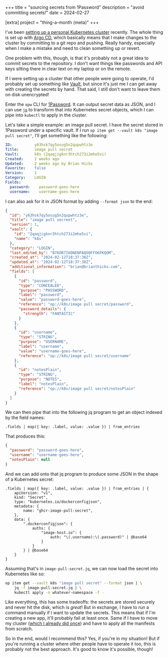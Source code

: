 +++
title = "sourcing secrets from 1Password"
description = "avoid committing secrets!"
date = 2024-02-27

[extra]
project = "thing-a-month (meta)"
+++

I've been [setting up a personal Kubernetes cluster](@/projects/thing-a-month-meta.md) recently.
The whole thing is set up with [Argo CD](https://argoproj.github.io/), which basically means that I make changes to the cluster by committing to a git repo and pushing.
Really handy, especially when I make a mistake and need to clean something up or revert.

One problem with this, though, is that it's probably not a great idea to commit secrets to the repository.
I don't want things like passwords and API keys sitting there in clear text on my laptop or on the remote.

If I were setting up a cluster that other people were going to operate, I'd probably set up something like [Vault](https://www.vaultproject.io/), but since it's just me I can get away with creating the secrets by hand.
That said, I still don't want to leave them on disk unencrypted!

Enter the `opw` CLI for [1Password](https://1password.com/). <!-- more -->
It can output secret data as JSON, and I can use [`jq`](https://jqlang.github.io/jq/) to transform that into Kubernetes secret objects, which I can pipe into `kubectl` to apply in the cluster.

Let's take a simple example: an image pull secret.
I have the secret stored in 1Password under a specific vault.
If I run `op item get --vault k8s "image pull secret"`, I'll get something like the following:

<!-- prettier-ignore -->
```yaml
ID:          y63hsk7qy5osug5n2qupwhtz3e
Title:       image pull secret
Vault:       k8s (2qaqjigknr3htch273i2mho5vi)
Created:     2 weeks ago
Updated:     2 weeks ago by Brian Hicks
Favorite:    false
Version:     1
Category:    LOGIN
Fields:
  password:    password-goes-here
  username:    username-goes-here
```

I can also ask for it in JSON format by adding `--format json` to the end:

```json
{
  "id": "y63hsk7qy5osug5n2qupwhtz3e",
  "title": "image pull secreet",
  "version": 1,
  "vault": {
    "id": "2qaqjigknr3htch273i2mho5vi",
    "name": "k8s"
  },
  "category": "LOGIN",
  "last_edited_by": "B76OR7I6DNENPAQOQFFO6FKQOM",
  "created_at": "2024-02-12T18:37:38Z",
  "updated_at": "2024-02-12T18:37:38Z",
  "additional_information": "brian@brianthicks.com",
  "fields": [
    {
      "id": "password",
      "type": "CONCEALED",
      "purpose": "PASSWORD",
      "label": "password",
      "value": "password-goes-here",
      "reference": "op://k8s/image pull secret/password",
      "password_details": {
        "strength": "FANTASTIC"
      }
    },
    {
      "id": "username",
      "type": "STRING",
      "purpose": "USERNAME",
      "label": "username",
      "value": "username-goes-here",
      "reference": "op://k8s/image pull secret/username"
    },
    {
      "id": "notesPlain",
      "type": "STRING",
      "purpose": "NOTES",
      "label": "notesPlain",
      "reference": "op://k8s/image pull secret/notesPlain"
    }
  ]
}
```

We can then pipe that into the following jq program to get an object indexed by the field names:

```jq
.fields | map({ key: .label, value: .value }) | from_entries
```

That produces this:

```json
{
  "password": "password-goes-here",
  "username": "username-goes-here",
  "notesPlain": null
}
```

And we can add onto that jq program to produce some JSON in the shape of a Kubernetes secret:

```jq
.fields | map({ key: .label, value: .value }) | from_entries | {
    apiVersion: "v1",
    kind: "Secret",
    type: "kubernetes.io/dockerconfigjson",
    metadata: {
        name: "ghcr-image-pull-secret",
    },
    data: {
        ".dockerconfigjson": {
            auths: {
                "image-host.io": {
                    auth: "\(.username):\(.password)" | @base64
                }
            }
        } | @base64
    }
}
```

Assuming that's in `image-pull-secret.jq`, we can now load the secret into Kubernetes like so:

```sh
op item get --vault k8s "image pull secret" --format json | \
    jq -f image-pull-secret.jq | \
    kubectl apply -n whatever-namespace -f -
```

Like everything, this has some tradeoffs: the secrets are stored securely and never hit the disk, which is _great_!
But in exchange, I have to run a command manually if I want to update the secrets.
This means that if I'm creating a new app, it'll probably fail at least once.
Same if I have to move my cluster ([which I already did once](@/micro/thing-a-month-02-05.md)) and have to apply all the manifests from scratch.

So in the end, would I recommend this?
Yes, if you're in my situation!
But if you're running a cluster where other people have to operate it too, this is probably not the best approach.
It's good to know it's possible, though!
